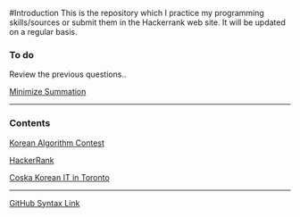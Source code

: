 #Introduction
This is the repository which I practice my programming skills/sources or submit them in the Hackerrank web site.
It will be updated on a regular basis.

### To do

Review the previous questions..

[Minimize Summation](https://www.hackerrank.com/contests/101hack43/challenges/minimizing-the-summation)


---

### Contents


[Korean Algorithm Contest](https://www.acmicpc.net/)

[HackerRank](https://www.hackerrank.com)

[Coska Korean IT in Toronto](http://coska.com/)

---

[GitHub Syntax Link](https://github.com/adam-p/markdown-here/wiki/Markdown-Cheatsheet)


